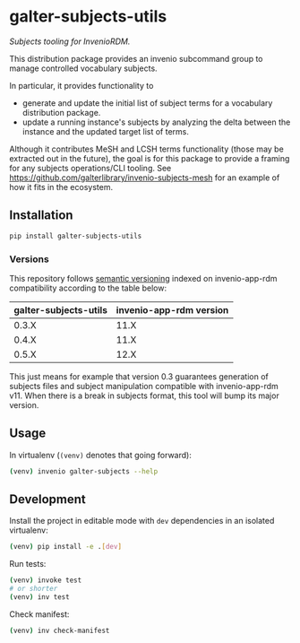 # galter-subjects-utils

*Subjects tooling for InvenioRDM.*

This distribution package provides an invenio subcommand group to manage controlled vocabulary subjects.

In particular, it provides functionality to

- generate and update the initial list of subject terms for a vocabulary distribution package.
- update a running instance's subjects by analyzing the delta between the instance and the updated target list of terms.

Although it contributes MeSH and LCSH terms functionality (those may be extracted out in the future), the goal is for this package to provide a framing for any subjects operations/CLI tooling. See https://github.com/galterlibrary/invenio-subjects-mesh for an example
of how it fits in the ecosystem.

## Installation

```bash
pip install galter-subjects-utils
```

### Versions

This repository follows [semantic versioning](https://semver.org/) indexed on invenio-app-rdm compatibility according to the table below:

| galter-subjects-utils | invenio-app-rdm version |
| --------------------- | ----------------------- |
| 0.3.X                 | 11.X                    |
| 0.4.X                 | 11.X                    |
| 0.5.X                 | 12.X                    |

This just means for example that version 0.3 guarantees generation of subjects files and subject manipulation compatible with invenio-app-rdm v11. When there is a break in subjects format, this tool will bump its major version.

## Usage

In virtualenv (`(venv)` denotes that going forward):

```bash
(venv) invenio galter-subjects --help
```

## Development

Install the project in editable mode with `dev` dependencies in an isolated virtualenv:

```bash
(venv) pip install -e .[dev]
```

Run tests:

```bash
(venv) invoke test
# or shorter
(venv) inv test
```

Check manifest:

```bash
(venv) inv check-manifest
```
